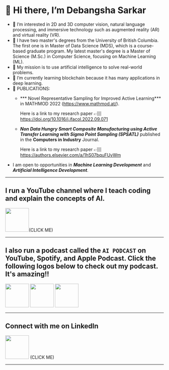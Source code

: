 # 👋 Hi there, I’m Debangsha Sarkar

- 👀 I’m interested in 2D and 3D computer vision, natural language processing, and immersive technology such as augmented reality (AR) and virtual reality (VR).
- 💼 I have two master's degrees from the University of British Columbia. The first one is in Master of Data Science (MDS), which is a course-based graduate program. My latest master's degree is a Master of Science (M.Sc.) in Computer Science, focusing on Machine Learning (ML).
- 🧐 My mission is to use artificial intelligence to solve real-world problems.
- 🌱 I’m currently learning blockchain because it has many applications in deep learning. 
- 🧾 PUBLICATIONS:
  - *** Novel Representative Sampling for Improved Active Learning*** in MATHMOD 2022 (https://www.mathmod.at/).
    
    Here is a link to my research paper 👉🏽 https://doi.org/10.1016/j.ifacol.2022.09.071
    
  - ***Non Data Hungry Smart Composite Manufacturing using Active Transfer Learning with Sigma Point Sampling (SPSATL)*** published in      the **Computers in Industry** Journal.
    
    Here is a link to my research paper 👉🏽 https://authors.elsevier.com/a/1hS07bquFUvWm
- I am open to opportunities in ***Machine Learning Development*** and ***Artificial Intelligence Development***.
__________________________________________________________________________________________

## I run a YouTube channel where I teach coding and explain the concepts of AI. 
[<img src="https://www.freepnglogos.com/uploads/youtube-vector-logo-png-9.png" width="75" height="75">](https://www.youtube.com/@artificialliai)(CLICK ME) 
__________________________________________________________________________________________

## I also run a podcast called the `AI PODCAST` on YouTube, Spotify, and Apple Podcast. Click the following logos below to check out my podcast. It's amazing!!

[<img src="https://www.freepnglogos.com/uploads/youtube-vector-logo-png-9.png" width="75" height="75">](https://youtube.com/playlist?list=PLV9VnT1svgQTRrlf_GopP0JiSUIpzOtjr) [<img src="https://seeklogo.com/images/A/apple-podcast-logo-0CF661058F-seeklogo.com.png" width="75" height="75">](https://podcasts.apple.com/us/podcast/ai-podcast/id1689350103) [<img src="https://www.pngmart.com/files/22/Spotify-Logo-PNG-Transparent.png" width="75" height="75">](https://spotifyanchor-web.app.link/e/qHGYDBxiBBb)
__________________________________________________________________________________________

## Connect with me on LinkedIn
[<img src="https://image.similarpng.com/very-thumbnail/2020/05/Beautiful-Linkedin-logo-PNG.png" width="75" height="75">](https://www.linkedin.com/in/debangsha-sarkar/) (CLICK ME) 

__________________________________________________________________________________________
<!---
Debangsha1992/Debangsha1992 is a ✨ special ✨ repository because its `README.md` (this file) appears on your GitHub profile.
You can click the Preview link to take a look at your changes.
--->
